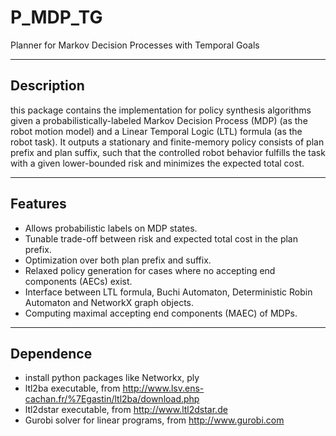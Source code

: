 P_MDP_TG
========

Planner for Markov Decision Processes with Temporal Goals 

-----
Description
-----
this package contains the implementation for policy synthesis algorithms given a probabilistically-labeled Markov Decision Process (MDP) (as the robot motion model) and a Linear Temporal Logic (LTL) formula (as the robot task). It outputs a stationary  and finite-memory policy consists of plan prefix and plan suffix, such that the controlled robot behavior fulfills the task with a given lower-bounded risk and minimizes the expected total cost. 

-----
Features
-----
* Allows probabilistic labels on MDP states.
* Tunable trade-off between risk and expected total cost in the plan prefix.
* Optimization over both plan prefix and suffix.
* Relaxed policy generation for cases where no accepting end components (AECs) exist.
* Interface between LTL formula, Buchi Automaton, Deterministic Robin Automaton and NetworkX graph objects.
* Computing maximal accepting end components (MAEC) of MDPs.

----
Dependence
----
* install python packages like Networkx, ply
* ltl2ba executable, from http://www.lsv.ens-cachan.fr/%7Egastin/ltl2ba/download.php
* ltl2dstar executable, from http://www.ltl2dstar.de
* Gurobi solver for linear programs, from http://www.gurobi.com